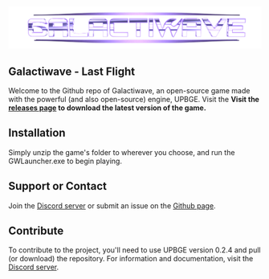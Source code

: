 ![alt text](https://github.com/Aman-Anas/Galactiwave---Last-Flight/blob/master/Media/GWaveTransparent.png "Galactiwave")

## Galactiwave - Last Flight

Welcome to the Github repo of Galactiwave, an open-source game made with the powerful (and also open-source) engine, UPBGE. Visit the **Visit the [releases page](../releases "Galactiwave Releases") to download the latest version of the game.**

## Installation
Simply unzip the game's folder to wherever you choose, and run the GWLauncher.exe to begin playing.

## Support or Contact
Join the [Discord server](https://discord.gg/ynettQS) or submit an issue on the [Github page](https://github.com/Aman-Anas/Galactiwave---Last-Flight/issues).

## Contribute
To contribute to the project, you'll need to use UPBGE version 0.2.4 and pull (or download) the repository. For information and documentation, visit the [Discord server](https://discord.gg/ynettQS).
